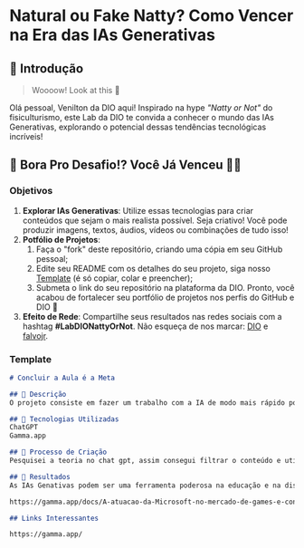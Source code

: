 # Natural ou Fake Natty? Como Vencer na Era das IAs Generativas

## 🚀 Introdução

> Woooow! Look at this 👀

Olá pessoal, Venilton da DIO aqui! Inspirado na hype _"Natty or Not"_ do fisiculturismo, este Lab da DIO te convida a conhecer o mundo das IAs Generativas, explorando o potencial dessas tendências tecnológicas incríveis!

## 🎯 Bora Pro Desafio!? Você Já Venceu 💪🤓

### Objetivos

1. **Explorar IAs Generativas**: Utilize essas tecnologias para criar conteúdos que sejam o mais realista possível. Seja criativo! Você pode produzir imagens, textos, áudios, vídeos ou combinações de tudo isso!
1. **Potfólio de Projetos**:
    1. Faça o "fork" deste repositório, criando uma cópia em seu GitHub pessoal;
    2. Edite seu README com os detalhes do seu projeto, siga nosso [Template](#template) (é só copiar, colar e preencher);
    3. Submeta o link do seu repositório na plataforma da DIO. Pronto, você acabou de fortalecer seu portfólio de projetos nos perfis do GitHub e DIO 🚀
1. **Efeito de Rede**: Compartilhe seus resultados nas redes sociais com a hashtag **#LabDIONattyOrNot**. Não esqueça de nos marcar: [DIO](https://www.linkedin.com/school/dio-makethechange) e [falvojr](https://www.linkedin.com/in/falvojr).

### Template

```markdown
# Concluir a Aula é a Meta

## 📒 Descrição
O projeto consiste em fazer um trabalho com a IA de modo mais rápido possível

## 🤖 Tecnologias Utilizadas
ChatGPT
Gamma.app

## 🧐 Processo de Criação
Pesquisei a teoria no chat gpt, assim consegui filtrar o conteúdo e utilizar para fazer slides utilizando a IA do Gamma. Assim, consegui fazer o slide para apresentação de um trabalho da faculdade sobre as 5 Forças de Porter

## 🚀 Resultados
As IAs Genativas podem ser uma ferramenta poderosa na educação e na disseminação do conhecimento, ajudando a economizar o tempo para fazer o que a gente quer, como a gente quer

https://gamma.app/docs/A-atuacao-da-Microsoft-no-mercado-de-games-e-consoles-x83l6jno4wlm336?mode=doc

## Links Interessantes

https://gamma.app/



